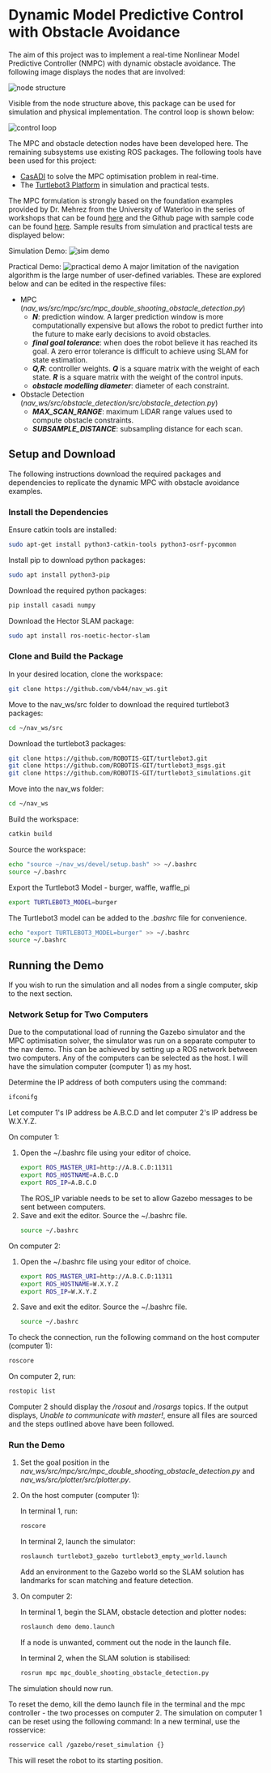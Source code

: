 # Dynamic Model Predictive Control with Obstacle Avoidance
The aim of this project was to implement a real-time Nonlinear Model Predictive Controller (NMPC) with dynamic obstacle avoidance. The following image displays the nodes that are involved:

![node structure](images/NODE_STRUCTURE.png)

Visible from the node structure above, this package can be used for simulation and physical implementation. The control loop is shown below:

![control loop](images/CONTROL_LOOP.png)

The MPC and obstacle detection nodes have been developed here. The remaining subsystems use existing ROS packages. The following tools have been used for this project:
- [CasADI](https://web.casadi.org/) to solve the MPC optimisation problem in real-time.
- The [Turtlebot3 Platform](https://emanual.robotis.com/docs/en/platform/turtlebot3/overview/) in simulation and practical tests.

The MPC formulation is strongly based on the foundation examples provided by Dr. Mehrez from the University of Waterloo in the series of workshops that can be found [here](https://www.youtube.com/watch?v=RrnkPrcpyEA&list=PLK8squHT_Uzej3UCUHjtOtm5X7pMFSgAL&ab_channel=MohamedW.Mehrez) and the Github page with sample code can be found [here](https://github.com/MMehrez/MPC-and-MHE-implementation-in-MATLAB-using-Casadi). Sample results from simulation and practical tests are displayed below:

Simulation Demo:
![sim demo](images/SIM_DEMO.gif)

Practical Demo:
![practical demo](images/PRACTICAL_DEMO.gif)
A major limitation of the navigation algorithm is the large number of user-defined variables. These are explored below and can be edited in the respective files:
- MPC (*nav_ws/src/mpc/src/mpc_double_shooting_obstacle_detection.py*)
  - ***N***: prediction window. A larger prediction window is more computationally expensive but allows the robot to predict further into the future to make early decisions to avoid obstacles. 
  - ***final goal tolerance***: when does the robot believe it has reached its goal. A zero error tolerance is difficult to achieve using SLAM for state estimation.
  - ***Q,R***: controller weights. ***Q*** is a square matrix with the weight of each state. ***R*** is a square matrix with the weight of the control inputs.
  - ***obstacle modelling diameter***: diameter of each constraint.
- Obstacle Detection (*nav_ws/src/obstacle_detection/src/obstacle_detection.py*)
  - ***MAX_SCAN_RANGE***: maximum LiDAR range values used to compute obstacle constraints.
  - ***SUBSAMPLE_DISTANCE***: subsampling distance for each scan. 
## Setup and Download
The following instructions download the required packages and dependencies to replicate the dynamic MPC with obstacle avoidance examples.

### Install the Dependencies
Ensure catkin tools are installed:
```bash
sudo apt-get install python3-catkin-tools python3-osrf-pycommon
```
Install pip to download python packages:
```bash
sudo apt install python3-pip
```
Download the required python packages:
```bash
pip install casadi numpy
```
Download the Hector SLAM package:
```bash
sudo apt install ros-noetic-hector-slam
```

### Clone and Build the Package
In your desired location, clone the workspace:
```bash
git clone https://github.com/vb44/nav_ws.git
```
Move to the nav_ws/src folder to download the required turtlebot3 packages:
```bash
cd ~/nav_ws/src
```
Download the turtlebot3 packages:
```bash
git clone https://github.com/ROBOTIS-GIT/turtlebot3.git
git clone https://github.com/ROBOTIS-GIT/turtlebot3_msgs.git
git clone https://github.com/ROBOTIS-GIT/turtlebot3_simulations.git
```
Move into the nav_ws folder:
```bash
cd ~/nav_ws
```
Build the workspace:
```bash
catkin build
```
Source the workspace:
```bash
echo "source ~/nav_ws/devel/setup.bash" >> ~/.bashrc
source ~/.bashrc
```
Export the Turtlebot3 Model - burger, waffle, waffle_pi
```bash
export TURTLEBOT3_MODEL=burger
```
The Turtlebot3 model can be added to the *.bashrc* file for convenience.
```bash
echo "export TURTLEBOT3_MODEL=burger" >> ~/.bashrc
source ~/.bashrc
```

## Running the Demo
If you wish to run the simulation and all nodes from a single computer, skip to the next section.

### Network Setup for Two Computers
Due to the computational load of running the Gazebo simulator and the MPC optimisation solver, the simulator was run on a separate computer to the nav demo. This can be achieved by setting up a ROS network between two computers. Any of the computers can be selected as the host. I will have the simulation computer (computer 1) as my host.

Determine the IP address of both computers using the command:
```bash
ifconifg
```
Let computer 1's IP address be A.B.C.D and let computer 2's IP address be W.X.Y.Z. 

On computer 1:
1. Open the ~/.bashrc file using your editor of choice.
    ```bash
    export ROS_MASTER_URI=http://A.B.C.D:11311
    export ROS_HOSTNAME=A.B.C.D
    export ROS_IP=A.B.C.D
    ```
    The ROS_IP variable needs to be set to allow Gazebo messages to be sent between computers.
2. Save and exit the editor. Source the ~/.bashrc file.
    ```bash
    source ~/.bashrc
    ```
On computer 2: 
1. Open the ~/.bashrc file using your editor of choice.
    ```bash
    export ROS_MASTER_URI=http://A.B.C.D:11311
    export ROS_HOSTNAME=W.X.Y.Z
    export ROS_IP=W.X.Y.Z
    ```
2. Save and exit the editor. Source the ~/.bashrc file.
    ```bash
    source ~/.bashrc
    ```
To check the connection, run the following command on the host computer (computer 1):
```bash
roscore
```
On computer 2, run:
```bash
rostopic list
```
Computer 2 should display the */rosout* and */rosargs* topics. If the output displays, *Unable to communicate with master!*, ensure all files are sourced and the steps outlined above have been followed.

### Run the Demo
1. Set the goal position in the *nav_ws/src/mpc/src/mpc_double_shooting_obstacle_detection.py* and *nav_ws/src/plotter/src/plotter.py*.
2. On the host computer (computer 1):
    
    In terminal 1, run:
    ```bash
    roscore
    ``` 
    In terminal 2, launch the simulator:
    ```bash
    roslaunch turtlebot3_gazebo turtlebot3_empty_world.launch
    ```
    Add an environment to the Gazebo world so the SLAM solution has landmarks for scan matching and feature detection.
3. On computer 2:
   
    In terminal 1, begin the SLAM, obstacle detection and plotter nodes:
    ```bash
    roslaunch demo demo.launch
    ```
    If a node is unwanted, comment out the node in the launch file.

    In terminal 2, when the SLAM solution is stabilised:
    ```bash
    rosrun mpc mpc_double_shooting_obstacle_detection.py
    ```

The simulation should now run.

To reset the demo, kill the demo launch file in the terminal and the mpc controller - the two processes on computer 2. The simulation on computer 1 can be reset using the following command:
In a new terminal, use the rosservice:
```bash
rosservice call /gazebo/reset_simulation {}
```
This will reset the robot to its starting position. 
